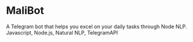 # MaliBot
A Telegram bot that helps you excel on your daily tasks through Node NLP. Javascript, Node.js, Natural NLP, TelegramAPI
